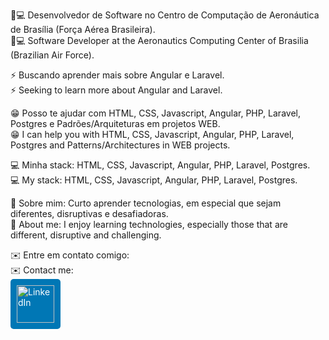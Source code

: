 <!-- **adcavalcant/adcavalcant** is a ✨ _special_ ✨ repository because its `README.md` (this file) appears on your GitHub profile. -->

🚀💻   Desenvolvedor de Software no Centro de Computação de Aeronáutica de Brasília (Força Aérea Brasileira). <br>
🚀💻   Software Developer at the Aeronautics Computing Center of Brasilia (Brazilian Air Force).

⚡   Buscando aprender mais sobre Angular e Laravel. <br>
⚡   Seeking to learn more about Angular and Laravel.

😁   Posso te ajudar com HTML, CSS, Javascript, Angular, PHP, Laravel, Postgres e Padrões/Arquiteturas em projetos WEB. <br>
😁   I can help you with HTML, CSS, Javascript, Angular, PHP, Laravel, Postgres and Patterns/Architectures in WEB projects.

💻   Minha stack: HTML, CSS, Javascript, Angular, PHP, Laravel, Postgres. <br>
💻   My stack: HTML, CSS, Javascript, Angular, PHP, Laravel, Postgres.

💬   Sobre mim: Curto aprender tecnologias, em especial que sejam diferentes, disruptivas e desafiadoras. <br>
💬   About me: I enjoy learning technologies, especially those that are different, disruptive and challenging.

✉️    Entre em contato comigo: <br>
✉️    Contact me: <br>
<a href="http://linkedin.com/in/adcavalcant" target="_blank" style="display: inline-block; background-color: #0077B5; color: #fff; padding: 10px; border-radius: 5px; text-decoration: none;">
 <img src="https://cdn.jsdelivr.net/gh/devicons/devicon/icons/linkedin/linkedin-original.svg" alt="LinkedIn" style="width: 60px; height: 60px;" />
</a>

